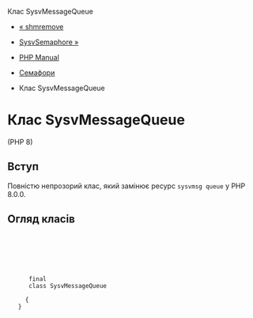 Клас SysvMessageQueue

-   [« shmremove](function.shm-remove.html)
    
-   [SysvSemaphore »](class.sysvsemaphore.md)
    
-   [PHP Manual](index.md)
    
-   [Семафори](book.sem.md)
    
-   Клас SysvMessageQueue
    

# Клас SysvMessageQueue

(PHP 8)

## Вступ

Повністю непрозорий клас, який замінює ресурс `sysvmsg queue` у PHP 8.0.0.

## Огляд класів

```synopsis

     
    

    
     
      final
      class SysvMessageQueue
     
     {
   }
```